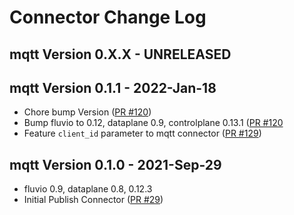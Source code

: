 # Connector Change Log

## mqtt Version 0.X.X - UNRELEASED

## mqtt Version 0.1.1 - 2022-Jan-18
* Chore bump Version ([PR #120](https://github.com/infinyon/fluvio-connectors/pull/120))
* Bump fluvio to 0.12, dataplane 0.9, controlplane 0.13.1 ([PR #120](https://github.com/infinyon/fluvio-connectors/pull/120)
* Feature `client_id` parameter to mqtt connector ([PR #129](https://github.com/infinyon/fluvio-connectors/pull/129))

## mqtt Version 0.1.0 - 2021-Sep-29
* fluvio 0.9, dataplane 0.8, 0.12.3
* Initial Publish Connector ([PR #29](https://github.com/infinyon/fluvio-connectors/pull/29))